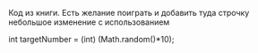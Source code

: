 Код из книги. Есть желание поиграть и добавить туда строчку небольшое изменение с использованием 

int targetNumber = (int) (Math.random()*10);

